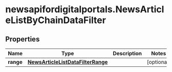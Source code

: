 # newsapifordigitalportals.NewsArticleListByChainDataFilter

## Properties

Name | Type | Description | Notes
------------ | ------------- | ------------- | -------------
**range** | [**NewsArticleListDataFilterRange**](NewsArticleListDataFilterRange.md) |  | [optional] 


